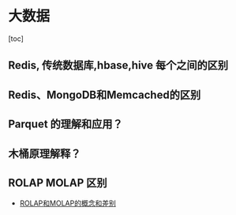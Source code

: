 # 大数据

[toc]

## Redis, 传统数据库,hbase,hive  每个之间的区别

## Redis、MongoDB和Memcached的区别

## Parquet 的理解和应用？

## 木桶原理解释？

## ROLAP MOLAP 区别
  
- [ROLAP和MOLAP的概念和差别](https://www.cnblogs.com/8899man/p/5863814.html)
